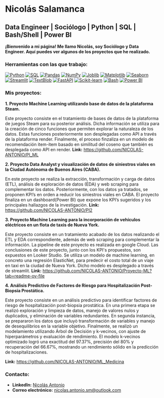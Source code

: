 # Nicolás Salamanca

## Data Engineer | Sociólogo | Python | SQL | Bash/Shell | Power BI

**¡Bienvenido a mi página! Me llamo Nicolás, soy Sociólogo y Data Engineer. Aquí puedes ver algunos de los proyectos que he realizado.**

### Herramientas con las que trabajo:

[![Python](https://img.shields.io/badge/-Python-3776AB?style=flat-square&logo=python&logoColor=white)](https://www.python.org/) 
[![SQL](https://img.shields.io/badge/-SQL-00758F?style=flat-square&logo=sql&logoColor=white)](https://www.postgresql.org/) 
[![Pandas](https://img.shields.io/badge/-Pandas-150458?style=flat-square&logo=pandas&logoColor=white)](https://pandas.pydata.org/) 
[![NumPy](https://img.shields.io/badge/-NumPy-013243?style=flat-square&logo=numpy&logoColor=white)](https://numpy.org/) 
[![Joblib](https://img.shields.io/badge/-Joblib-EF8731?style=flat-square&logo=joblib&logoColor=white)](https://joblib.readthedocs.io/en/latest/) 
[![Matplotlib](https://img.shields.io/badge/-Matplotlib-1179a7?style=flat-square&logo=matplotlib&logoColor=white)](https://matplotlib.org/) 
[![Seaborn](https://img.shields.io/badge/-Seaborn-3CB7E4?style=flat-square&logo=seaborn&logoColor=white)](https://seaborn.pydata.org/) 
[![Streamlit](https://img.shields.io/badge/-Streamlit-FF4B5B?style=flat-square&logo=streamlit&logoColor=white)](https://streamlit.io/)
[![TextBlob](https://img.shields.io/badge/-TextBlob-FF4848?style=flat-square&logo=textblob&logoColor=white)](https://textblob.readthedocs.io/en/latest/) 
[![FastAPI](https://img.shields.io/badge/-FastAPI-005571?style=flat-square&logo=fastapi&logoColor=white)](https://fastapi.tiangolo.com/) 
[![Scikit-learn](https://img.shields.io/badge/-Scikit--learn-F7931E?style=flat-square&logo=scikit-learn)](https://scikit-learn.org/stable/) 
[![Bash](https://img.shields.io/badge/-Bash-424242?style=flat-square&logo=gnu-bash&logoColor=white)](https://www.gnu.org/software/bash/)
[![Power BI](https://img.shields.io/badge/-Power_BI-424242?style=flat-square&logo=powerbi&logoColor=white)](https://powerbi.microsoft.com/)

### Mis proyectos:

**1. Proyecto Machine Learning utilizando base de datos de la plataforma Steam.**

Este proyecto consiste en el tratamiento de bases de datos de la plataforma de juegos Steam para su posterior análisis. Dicha información se utiliza para la creación de cinco funciones que permiten explorar la naturaleza de los datos. Estas funciones posteriormente son desplegadas como API a través de la plataforma render. Finalmente, el proceso finzaliza en un modelo de recomendación item-item basado en similitud del coseno que también es desplegada como API en render.
**Link:** https://github.com/NICOLAS-ANTONIO/PI_ML

**2. Proyecto Data Analyst y visualización de datos de siniestros viales en la Ciudad Autónoma de Buenos Aires (CABA).**

En este proyecto se realiza la extracción, transformación y carga de datos (ETL), análisis de exploración de datos (EDA) y web scraping para complementar los datos. Posteriormente, con los datos ya tratados, se proponen KPI’s en orden a reducir los siniestros viales en CABA. El proyecto finaliza en un dashboard(Power BI) que expone los KPI’s sugeridos y los principales hallazgos de la investigación.
**Link:** https://github.com/NICOLAS-ANTONIO/PI2

**3. Proyecto Machine Learning para la incorporación de vehículos eléctricos en un flota de taxis de Nueva York.**

Este proyecto consiste en un tratamiento acabado de los datos realizando el ETL y EDA correspondiente, además de web scraping para complementar la información. La pipeline de este proyecto es realizada en google Cloud. Las conclusiones de este proyecto, junto con los KPI's propuestos, son expuestos en Looker Studio. Se utiliza un modelo de machine learning, en concreto una regresión ElasticNet, para predecir el costo total de un viaje en taxi en la ciudad de Nueva York. Dicho modelo es desplegado a través de streamlit.
**Link:** https://github.com/NICOLAS-ANTONIO/Proyecto-ML?tab=readme-ov-file

**4. Análisis Predictivo de Factores de Riesgo para Hospitalización Post-Biopsia Prostática.**

Este proyecto consiste en un análisis predictivo para identificar factores de riesgo de hospitalización post-biopsia prostática. En una primera etapa se realizó exploración y limpieza de datos, manejo de valores nulos y duplicados, y eliminación de variables redundantes. En segunda instancia, se prepararon los datos que incluyò transformación de variables y manejo de desequilibrios en la variable objetivo. Finalmente, se realizò un modelamiento utilizando Árbol de Decisión y k-vecinos, con ajuste de hiperparámetros y evaluación de rendimiento.
El modelo k-vecinos optimizado logró una exactitud del 97.37%, precisión del 80% y recuperación del 66.67%, mostrando un rendimiento sólido en la predicción de hospitalizaciones.

**Link:** https://github.com/NICOLAS-ANTONIO/ML_Medicina

### Contacto:

* **LinkedIn:** [Nicolás Antonio](https://www.linkedin.com/in/nicol%C3%A1s-salamanca-murgas-070428183/)
* **Correo electrónico:** nicolas.antonio.sm@outlook.com













